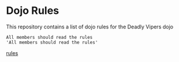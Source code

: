Dojo Rules
==========

This repository contains a list of dojo rules for the Deadly Vipers dojo
```
All members should read the rules
'All members should read the rules'
```
[rules](https://github.com/deadlyvipers) 
